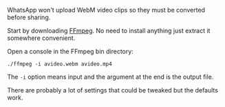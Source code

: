 
WhatsApp won't upload WebM video clips so they must be converted before sharing.

Start by downloading [FFmpeg](https://www.ffmpeg.org/download.html).
No need to install anything just extract it somewhere convenient.

Open a console in the FFmpeg bin directory:

`./ffmpeg -i avideo.webm avideo.mp4`

The `-i` option means input and the argument at the end is the output file.

There are probably a lot of settings that could be tweaked but the defaults work.
